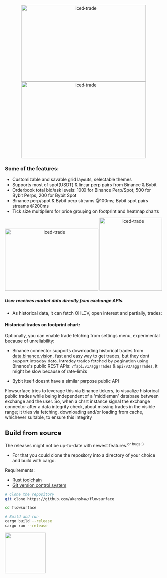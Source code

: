 <div align="center">
  <img height="247" width="400" alt="iced-trade" src="https://github.com/user-attachments/assets/79bd0f07-d97c-4186-921f-2e726dcb2c00">
  <img height="247" width="400" alt="iced-trade" src="https://github.com/user-attachments/assets/c862ba41-71f9-411d-bfe4-97f716c36b56">
</div>

### Some of the features:

- Customizable and savable grid layouts, selectable themes
- Supports most of spot(USDT) & linear perp pairs from Binance & Bybit
- Orderbook total bid/ask levels: 1000 for Binance Perp/Spot; 500 for Bybit Perps, 200 for Bybit Spot
- Binance perp/spot & Bybit perp streams @100ms; Bybit spot pairs streams @200ms
- Tick size multipliers for price grouping on footprint and heatmap charts

<div align="center">
  <img height="200" width="300" alt="iced-trade" src="https://github.com/user-attachments/assets/89894672-4ad6-41a2-ab7f-84c5acdb76a9">
  <img height="235" width="200" alt="iced-trade" src="https://github.com/user-attachments/assets/a93ff39f-e80a-4f87-a99b-d4582f4bb818">
</div>

##### User receives market data directly from exchange APIs.

- As historical data, it can fetch OHLCV, open interest and partially, trades:

#### Historical trades on footprint chart:

Optionally, you can enable trade fetching from settings menu, experimental because of unreliability:

- Binance connector supports downloading historical trades from [data.binance.vision](https://data.binance.vision), fast and easy way to get trades, but they dont support intraday data.
Intraday trades fetched by pagination using Binance's public REST APIs: `/fapi/v1/aggTrades` & `api/v3/aggTrades`, it might be slow because of rate-limits

- Bybit itself doesnt have a similar purpose public API

Flowsurface tries to leverage this via Binance tickers, to visualize historical public trades while being independent of a 'middleman' database between exchange and the user.
So, when a chart instance signal the exchange connector after a data integrity check, about missing trades in the visible range; it tries via fetching, downloading and/or loading from cache, whichever suitable, to ensure this integrity

## Build from source

The releases might not be up-to-date with newest features.<sup>or bugs :)</sup>

- For that you could
  clone the repository into a directory of your choice and build with cargo.

Requirements:

- [Rust toolchain](https://www.rust-lang.org/tools/install)
- [Git version control system](https://git-scm.com/)

```bash
# Clone the repository
git clone https://github.com/akenshaw/flowsurface

cd flowsurface

# Build and run
cargo build --release
cargo run --release
```

<a href="https://github.com/iced-rs/iced">
  <img src="https://gist.githubusercontent.com/hecrj/ad7ecd38f6e47ff3688a38c79fd108f0/raw/74384875ecbad02ae2a926425e9bcafd0695bade/color.svg" width="130px">
</a>
